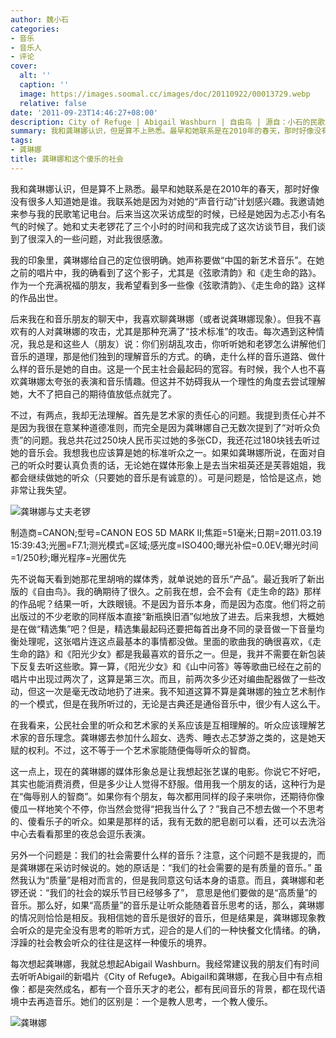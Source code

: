 ```yaml
---
author: 魏小石
categories:
- 音乐
- 音乐人
- 评论
cover:
  alt: ''
  caption: ''
  image: https://images.soomal.cc/images/doc/20110922/00013729.webp
  relative: false
date: '2011-09-23T14:46:27+08:00'
description: City of Refuge | Abigail Washburn | 自由鸟 | 源自：小石的民歌笔记博客 | 版权：转载 |  平均/总评分：09.00/45
summary: 我和龚琳娜认识，但是算不上熟悉。最早和她联系是在2010年的春天，那时好像没有很多人知道她是谁。我联系她是因为对她的“声音行动”计划感兴趣。我邀请她来参与我的民歌笔记电台。后来当这次采访成型的时候，已经是她因为忐忑小有名气的时候了。她和丈夫老锣花了三个小时的时间和我完成了这次访谈节目
tags:
- 龚琳娜
title: 龚琳娜和这个傻乐的社会
---
```


我和龚琳娜认识，但是算不上熟悉。最早和她联系是在2010年的春天，那时好像没有很多人知道她是谁。我联系她是因为对她的“声音行动”计划感兴趣。我邀请她来参与我的民歌笔记电台。后来当这次采访成型的时候，已经是她因为忐忑小有名气的时候了。她和丈夫老锣花了三个小时的时间和我完成了这次访谈节目，我们谈到了很深入的一些问题，对此我很感激。

我的印象里，龚琳娜给自己的定位很明确。她声称要做“中国的新艺术音乐”。在她之前的唱片中，我的确看到了这个影子，尤其是《弦歌清韵》和《走生命的路》。作为一个充满祝福的朋友，我希望看到多一些像《弦歌清韵》、《走生命的路》这样的作品出世。

后来我在和音乐朋友的聊天中，我喜欢聊龚琳娜（或者说龚琳娜现象）。但我不喜欢有的人对龚琳娜的攻击，尤其是那种充满了“技术标准”的攻击。每次遇到这种情况，我总是和这些人（朋友）说：你们别胡乱攻击，你听听她和老锣怎么讲解他们音乐的道理，那是他们独到的理解音乐的方式。的确，走什么样的音乐道路、做什么样的音乐是她的自由。这是一个民主社会最起码的宽容。有时候，我个人也不喜欢龚琳娜太夸张的表演和音乐情趣。但这并不妨碍我从一个理性的角度去尝试理解她，大不了把自己的期待值放低点就完了。

不过，有两点，我却无法理解。首先是艺术家的责任心的问题。我提到责任心并不是因为我很在意某种道德准则，而完全是因为龚琳娜自己无数次提到了“对听众负责”的问题。我总共花过250块人民币买过她的多张CD，我还花过180块钱去听过她的音乐会。我想我也应该算是她的标准听众之一。如果如龚琳娜所说，在面对自己的听众时要认真负责的话，无论她在媒体形象上是去当宋祖英还是芙蓉姐姐，我都会继续做她的听众（只要她的音乐是有诚意的）。可是问题是，恰恰是这点，她非常让我失望。

![龚琳娜与丈夫老锣](https://images.soomal.cc/images/doc/20110922/00013729.webp)

制造商=CANON;型号=CANON EOS 5D MARK II;焦距=51毫米;日期=2011.03.19 15:39:43;光圈=F7.1;测光模式=区域;感光度=ISO400;曝光补偿=0.0EV;曝光时间=1/250秒;曝光程序=光圈优先



先不说每天看到她那花里胡哨的媒体秀，就单说她的音乐“产品”。最近我听了新出版的《自由鸟》。我的确期待了很久。之前我在想，会不会有《走生命的路》那样的作品呢？结果一听，大跌眼镜。不是因为音乐本身，而是因为态度。他们将之前出版过的不少老歌的同样版本直接“新瓶换旧酒”似地放了进去。后来我想，大概她是在做“精选集”吧？但是，精选集最起码还要把每首出身不同的录音做一下音量均衡处理呢，这张唱片连这点最基本的事情都没做。里面的歌曲我的确很喜欢，《走生命的路》和《阳光少女》都是我最喜欢的音乐之一。但是，我并不需要在新包装下反复去听这些歌。算一算，《阳光少女》和《山中问答》等等歌曲已经在之前的唱片中出现过两次了，这算是第三次。而且，前两次多少还对编曲配器做了一些改动，但这一次是毫无改动地扔了进来。我不知道这算不算是龚琳娜的独立艺术制作的一个模式，但是在我所听过的，无论是古典还是通俗音乐中，很少有人这么干。

在我看来，公民社会里的听众和艺术家的关系应该是互相理解的。听众应该理解艺术家的音乐理念。龚琳娜去参加什么超女、选秀、睡衣忐忑梦游之类的，这是她天赋的权利。不过，这不等于一个艺术家能随便侮辱听众的智商。

这一点上，现在的龚琳娜的媒体形象总是让我想起张艺谋的电影。你说它不好吧，其实也能消费消费，但是多少让人觉得不舒服。借用我一个朋友的话，这种行为是在“侮辱别人的智商”。如果你有个朋友，每次都用同样的段子来哄你，还期待你像傻瓜一样地笑个不停，你当然会觉得“把我当什么了？”我自己不想去做一个不思考的、傻看乐子的听众。如果是那样的话，我有无数的肥皂剧可以看，还可以去洗浴中心去看看那里的夜总会逗乐表演。

另外一个问题是：我们的社会需要什么样的音乐？注意，这个问题不是我提的，而是龚琳娜在采访时候说的。她的原话是：“我们的社会需要的是有质量的音乐。” 虽然我认为“质量”是相对而言的，但是我同意这句话本身的语意。而且，龚琳娜和老锣还说：“我们的社会的娱乐节目已经够多了”， 意思是他们要做的是“高质量”的音乐。那么好，如果“高质量”的音乐是让听众能随着音乐思考的话，那么，龚琳娜的情况则恰恰是相反。我相信她的音乐是很好的音乐，但是结果是，龚琳娜现象教会听众的是完全没有思考的聆听方式，迎合的是人们的一种快餐文化情绪。的确，浮躁的社会教会听众的往往是这样一种傻乐的境界。

每次想起龚琳娜，我就总想起Abigail Washburn。我经常建议我的朋友们有时间去听听Abigail的新唱片《City of Refuge》。Abigail和龚琳娜，在我心目中有点相像：都是突然成名，都有一个音乐天才的老公，都有民间音乐的背景，都在现代语境中去再造音乐。她们的区别是：一个是教人思考，一个教人傻乐。

![龚琳娜](https://images.soomal.cc/images/doc/20110221/00009342.webp)